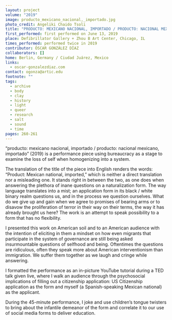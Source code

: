 ```yaml
---
layout: project
volume: "2019"
image: producto_mexicano_nacional,_importado.jpg
photo_credit: Angeliki Chaido Tsoli
title: "PRODUCTO: MEXICANO NACIONAL, IMPORTADO / PRODUCTO: NACIONAL MEXICANO, IMPORTADO"
first_performed: first performed on June 13, 2019
place: Defibrillator Gallery + Zhou B Art Center, Chicago, IL
times_performed: performed twice in 2019
contributor: ÓSCAR GONZÁLEZ DÍAZ
collaborators: []
home: Berlin, Germany / Ciudad Juárez, Mexico
links:
  - oscar-gonzalezdiaz.com
contact: ogonza@artic.edu
footnote: ""
tags:
  - archive
  - body
  - clay
  - history
  - light
  - queer
  - research
  - salt
  - sound
  - time
pages: 260-261
---
```


“producto: mexicano nacional, importado / producto: nacional mexicano, importado” (2019) is a performance piece using bureaucracy as a stage to examine the loss of self when homogenizing into a system.

The translation of the title of the piece into English renders the words: “Product: Mexican national, imported,” which is neither a direct translation nor a misleading one. It stands right in between the two, as one does when answering the plethora of inane questions on a naturalization form. The way language translates into a mist; an application form in its black / white binary realm questions us, and in the process we question ourselves. What do we give up and gain when we agree to promises of bearing arms or to disavow the proliferation of terror in their way on their terms, the way it has already brought us here? The work is an attempt to speak possibility to a form that has no flexibility.

I presented this work on American soil and to an American audience with the intention of eliciting in them a mindset on how even migrants that participate in the system of governance are still being asked insurmountable questions of selfhood and being. Oftentimes the questions are ridiculous, often they speak more about American interventionism than immigration. We suffer them together as we laugh and cringe while answering.

I formatted the performance as an in-picture YouTube tutorial during a TED talk given live, where I walk an audience through the psychosocial implications of filling out a citizenship application: US Citizenship application as the form and myself (a Spanish-speaking Mexican national) as the applicant.

During the 45-minute performance, I joke and use children’s tongue twisters to bring about the infantile demeanor of the form and correlate it to our use of social media forms to deliver education.
